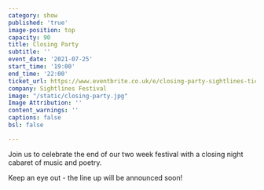 ```yaml
---
category: show
published: 'true'
image-position: top
capacity: 90
title: Closing Party
subtitle: ''
event_date: '2021-07-25'
start_time: '19:00'
end_time: '22:00'
ticket_url: https://www.eventbrite.co.uk/e/closing-party-sightlines-tickets-162821380131
company: Sightlines Festival
image: "/static/closing-party.jpg"
Image Attribution: ''
content_warnings: ''
captions: false
bsl: false

---
```

Join us to celebrate the end of our two week festival with a closing night cabaret of music and poetry. 

Keep an eye out - the line up will be announced soon!